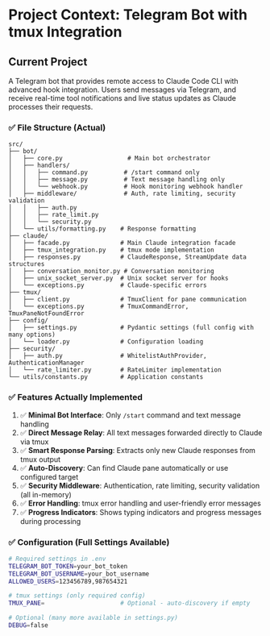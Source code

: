 # Project Context: Telegram Bot with tmux Integration

## Current Project

A Telegram bot that provides remote access to Claude Code CLI with advanced hook integration. Users send messages via Telegram, and receive real-time tool notifications and live status updates as Claude processes their requests.

### ✅ File Structure (Actual)

```
src/
├── bot/
│   ├── core.py                  # Main bot orchestrator
│   ├── handlers/
│   │   ├── command.py          # /start command only
│   │   ├── message.py          # Text message handling only
│   │   └── webhook.py          # Hook monitoring webhook handler
│   ├── middleware/             # Auth, rate limiting, security validation
│   │   ├── auth.py
│   │   ├── rate_limit.py
│   │   └── security.py
│   └── utils/formatting.py    # Response formatting
├── claude/
│   ├── facade.py              # Main Claude integration facade
│   ├── tmux_integration.py    # tmux mode implementation
│   ├── responses.py           # ClaudeResponse, StreamUpdate data structures
│   ├── conversation_monitor.py # Conversation monitoring
│   ├── unix_socket_server.py  # Unix socket server for hooks
│   └── exceptions.py          # Claude-specific errors
├── tmux/
│   ├── client.py              # TmuxClient for pane communication
│   └── exceptions.py          # TmuxCommandError, TmuxPaneNotFoundError
├── config/
│   ├── settings.py            # Pydantic settings (full config with many options)
│   └── loader.py              # Configuration loading
├── security/
│   ├── auth.py                # WhitelistAuthProvider, AuthenticationManager
│   └── rate_limiter.py        # RateLimiter implementation
└── utils/constants.py         # Application constants
```

### ✅ Features Actually Implemented

1. ✅ **Minimal Bot Interface**: Only `/start` command and text message handling
2. ✅ **Direct Message Relay**: All text messages forwarded directly to Claude via tmux
3. ✅ **Smart Response Parsing**: Extracts only new Claude responses from tmux output
4. ✅ **Auto-Discovery**: Can find Claude pane automatically or use configured target
5. ✅ **Security Middleware**: Authentication, rate limiting, security validation (all in-memory)
6. ✅ **Error Handling**: tmux error handling and user-friendly error messages
7. ✅ **Progress Indicators**: Shows typing indicators and progress messages during processing

### ✅ Configuration (Full Settings Available)

```bash
# Required settings in .env
TELEGRAM_BOT_TOKEN=your_bot_token
TELEGRAM_BOT_USERNAME=your_bot_username
ALLOWED_USERS=123456789,987654321

# tmux settings (only required config)
TMUX_PANE=                     # Optional - auto-discovery if empty

# Optional (many more available in settings.py)
DEBUG=false

```
